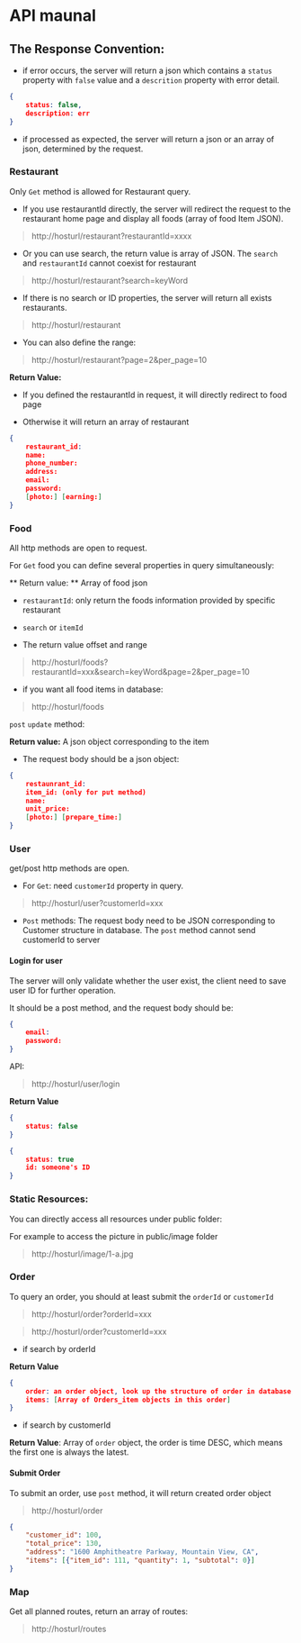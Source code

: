 # API maunal

## The Response Convention:

+ if error occurs, the server will return a json which contains a `status` property with `false` value and a `descrition` property with error detail.

``` json
{
    status: false,
    description: err
}
```

+ if processed as expected, the server will return a json or an array of json, determined by the request.

### Restaurant

Only `Get` method is allowed for Restaurant query.

+ If you use restaurantId directly, the server will redirect the request to the restaurant home page and display all foods (array of food Item JSON).

> http://hosturl/restaurant?restaurantId=xxxx

+ Or you can use search, the return value is array of JSON. The `search` and `restaurantId` cannot coexist for restaurant

> http://hosturl/restaurant?search=keyWord

+ If there is no search or ID properties, the server will return all exists restaurants.

> http://hosturl/restaurant

+ You can also define the range:

> http://hosturl/restaurant?page=2&per_page=10

**Return Value:**

+ If you defined the restaurantId in request, it will directly redirect to food page

+ Otherwise it will return an array of restaurant

``` json
{
    restaurant_id:
    name:
    phone_number:
    address:
    email:
    password:
    [photo:] [earning:]
}
```

### Food

All http methods are open to request.

For `Get` food you can define several properties in query simultaneously:

** Return value: ** Array of food json

+ `restaurantId`: only return the foods information provided by specific restaurant

+ `search` or `itemId` 

+ The return value offset and range

> http://hosturl/foods?restaurantId=xxx&search=keyWord&page=2&per_page=10

+ if you want all food items in database:

> http://hosturl/foods

`post` `update` method:

**Return value:** A json object corresponding to the item

+ The request body should be a json object:

``` json
{
    restaunrant_id:
    item_id: (only for put method)
    name:
    unit_price:
    [photo:] [prepare_time:]  
}
```

### User

get/post http methods are open.

+ For `Get`: need `customerId` property in query.

> http://hosturl/user?customerId=xxx

+ `Post` methods: The request body need to be JSON corresponding to Customer structure in database. The `post` method cannot send customerId to server

#### Login for user

The server will only validate whether the user exist, the client need to save user ID for further operation.

It should be a post method, and the request body should be:
```json
{
    email:
    password:
}
```
API:

> http://hosturl/user/login

**Return Value**

``` json
{
    status: false
}

{
    status: true
    id: someone's ID
}
```


### Static Resources:

You can directly access all resources under public folder:

For example to access the picture in public/image folder

> http://hosturl/image/1-a.jpg

### Order
To query an order, you should at least submit the `orderId` or `customerId`

> http://hosturl/order?orderId=xxx

> http://hosturl/order?customerId=xxx

+ if search by orderId

**Return Value**
```json
{
    order: an order object, look up the structure of order in database,
    items: [Array of Orders_item objects in this order]
}
```

+ if search by customerId

**Return Value**: Array of `order` object, the order is time DESC, which means the first one is always the latest.

#### Submit Order
To submit an order, use `post` method, it will return created order object

> http://hosturl/order

``` json
{
    "customer_id": 100,
    "total_price": 130,
    "address": "1600 Amphitheatre Parkway, Mountain View, CA",
    "items": [{"item_id": 111, "quantity": 1, "subtotal": 0}]
}
```

### Map

Get all planned routes, return an array of routes:

> http://hosturl/routes
